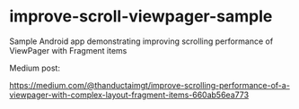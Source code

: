 # improve-scroll-viewpager-sample
Sample Android app demonstrating improving scrolling performance of ViewPager with Fragment items

Medium post:

https://medium.com/@thanductaimgt/improve-scrolling-performance-of-a-viewpager-with-complex-layout-fragment-items-660ab56ea773
